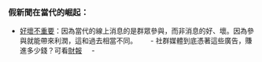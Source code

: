 ### 假新聞在當代的崛起：
- [好壞不重要](http://www.salon.com/2016/12/17/fake-news-and-online-harassment-are-more-than-social-media-byproducts-theyre-powerful-profit-drivers/)：因為當代的線上消息的是群眾參與，而非消息的好、壞。因為參與就能帶來利潤，這和過去相當不同。  
    - 社群媒體到底憑著這些廣告，賺進多少錢？可看[財報](https://investor.fb.com/home/default.aspx)
    - 
